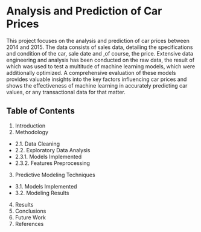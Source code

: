 # Analysis and Prediction of Car Prices

This project focuses on the analysis and prediction of car prices between 2014 and 2015. The data consists of sales data, detailing the specifications and condition of the car, sale date and ,of course, the price. Extensive data engineering and analysis has been conducted on the raw data, the result of which was used to test a multitude of machine learning models, which were additionally optimized. A comprehensive evaluation of these models provides valuable insights into the key factors influencing car prices and shows the effectiveness of machine learning in accurately predicting car values, or any transactional data for that matter.

## Table of Contents
1. Introduction
2. Methodology
- 2.1. Data Cleaning
- 2.2. Exploratory Data Analysis
- 2.3.1. Models Implemented
- 2.3.2. Features Preprocessing
3. Predictive Modeling Techniques
- 3.1. Models Implemented
- 3.2. Modeling Results
4. Results
5. Conclusions
6. Future Work
7. References

